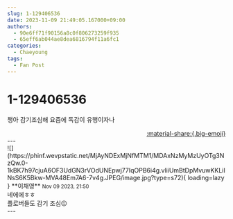 ```yaml
---
slug: 1-129406536
date: 2023-11-09 21:49:05.167000+09:00
authors:
  - 90e6ff71f90156a8c0f806273259f935
  - 65eff6ab044ae8dea6816794f11a6fc1
categories:
  - Chaeyoung
tags:
  - Fan Post
---
```


# 1-129406536

<div class="post-container" markdown="1">
<div class="content-container md-sidebar__scrollwrap" markdown="1">

챙아 감기조심해 요즘에 독감이 유행이자나 

</div>
</div>

<div style="text-align: right;" markdown="1">
<a href="https://weverse.io/fromis9/fanpost/1-129406536" style="text-align: right;">:material-share:{.big-emoji}</a>
</div>
---

<div class="comments-container md-sidebar__scrollwrap" markdown="1">
<div class="comment" markdown="1">
<div class='id-container' markdown="1">
![](https://phinf.wevpstatic.net/MjAyNDExMjNfMTM1/MDAxNzMyMzUyOTg3NzQw.0-1kBK7h97cjuA6OF3UdGN3rVOdUNEpwj77IqOPB6i4g.vliiUmBtDpMvuwKKLiINsS6K5Bkw-MVA48Em7A6-7v4g.JPEG/image.jpg?type=s72){ loading=lazy }
**<span class="artist">이채영</span>** <small>Nov 09 2023, 21:50</small><br>
</div>
<div class='comment-body' markdown="1">
네에에ㅎㅎ<br>플로버들도 감기 조심😖
</div>
</div>
</div>
---
